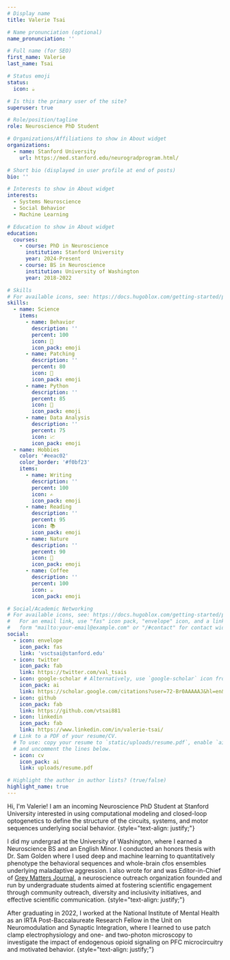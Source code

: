 ```yaml
---
# Display name
title: Valerie Tsai

# Name pronunciation (optional)
name_pronunciation: ''

# Full name (for SEO)
first_name: Valerie
last_name: Tsai

# Status emoji
status:
  icon: ☕

# Is this the primary user of the site?
superuser: true

# Role/position/tagline
role: Neuroscience PhD Student

# Organizations/Affiliations to show in About widget
organizations:
  - name: Stanford University
    url: https://med.stanford.edu/neurogradprogram.html/

# Short bio (displayed in user profile at end of posts)
bio: ''

# Interests to show in About widget
interests:
  - Systems Neuroscience
  - Social Behavior
  - Machine Learning

# Education to show in About widget
education:
  courses:
    - course: PhD in Neuroscience
      institution: Stanford University
      year: 2024-Present
    - course: BS in Neuroscience
      institution: University of Washington
      year: 2018-2022

# Skills
# For available icons, see: https://docs.hugoblox.com/getting-started/page-builder/#icons
skills:
  - name: Science
    items:
      - name: Behavior
        description: ''
        percent: 100
        icon: 🐁
        icon_pack: emoji
      - name: Patching
        description: ''
        percent: 80
        icon: 🧠
        icon_pack: emoji
      - name: Python
        description: ''
        percent: 85
        icon: 🐍
        icon_pack: emoji
      - name: Data Analysis
        description: ''
        percent: 75
        icon: 📈
        icon_pack: emoji
  - name: Hobbies
    color: '#eeac02'
    color_border: '#f0bf23'
    items:
      - name: Writing
        description: ''
        percent: 100
        icon: ✍️
        icon_pack: emoji
      - name: Reading
        description: ''
        percent: 95
        icon: 📚
        icon_pack: emoji
      - name: Nature
        description: ''
        percent: 90
        icon: 🌄
        icon_pack: emoji
      - name: Coffee
        description: ''
        percent: 100
        icon: ☕
        icon_pack: emoji

# Social/Academic Networking
# For available icons, see: https://docs.hugoblox.com/getting-started/page-builder/#icons
#   For an email link, use "fas" icon pack, "envelope" icon, and a link in the
#   form "mailto:your-email@example.com" or "/#contact" for contact widget.
social:
  - icon: envelope
    icon_pack: fas
    link: 'vsctsai@stanford.edu'
  - icon: twitter
    icon_pack: fab
    link: https://twitter.com/val_tsais
  - icon: google-scholar # Alternatively, use `google-scholar` icon from `ai` icon pack
    icon_pack: ai
    link: https://scholar.google.com/citations?user=72-Br0AAAAAJ&hl=en&authuser=2
  - icon: github
    icon_pack: fab
    link: https://github.com/vtsai881
  - icon: linkedin
    icon_pack: fab
    link: https://www.linkedin.com/in/valerie-tsai/
  # Link to a PDF of your resume/CV.
  # To use: copy your resume to `static/uploads/resume.pdf`, enable `ai` icons in `params.yaml`,
  # and uncomment the lines below.
  - icon: cv
    icon_pack: ai
    link: uploads/resume.pdf

# Highlight the author in author lists? (true/false)
highlight_name: true
---
```


Hi, I'm Valerie! I am an incoming Neuroscience PhD Student at Stanford University interested in using computational modeling and closed-loop optogenetics to define the structure of the circuits, systems, and motor sequences underlying social behavior.
{style="text-align: justify;"}

I did my undergrad at the University of Washington, where I earned a Neuroscience BS and an English Minor. I conducted an honors thesis with Dr. Sam Golden where I used deep and machine learning to quantitatively phenotype the behavioral sequences and whole-brain cfos ensembles underlying maladaptive aggression. I also wrote for and was Editor-in-Chief of [Grey Matters Journal](https://greymattersjournal.org/), a neuroscience outreach organization founded and run by undergraduate students aimed at fostering scientific engagement through community outreach, diversity and inclusivity initiatives, and effective scientific communication.
{style="text-align: justify;"}

After graduating in 2022, I worked at the National Institute of Mental Health as an IRTA Post-Baccalaureate Research Fellow in the Unit on Neuromodulation and Synaptic Integration, where I learned to use patch clamp electrophysiology and one- and two-photon microscopy to investigate the impact of endogenous opioid signaling on PFC microcircuitry and motivated behavior. 
{style="text-align: justify;"}

